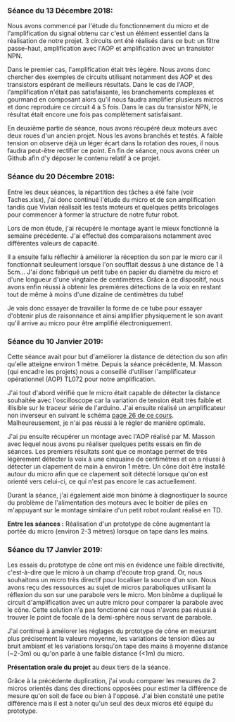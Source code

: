 ### Séance du 13 Décembre 2018:
Nous avons commencé par l'étude du fonctionnement du micro et de l'amplification du signal obtenu car c'est un élément essentiel dans la réalisation de notre projet. 3 circuits ont été réalisés dans ce but: un filtre passe-haut, amplification avec l'AOP et amplification avec un transistor NPN.

Dans le premier cas, l'amplification était très légère. Nous avons donc chercher des exemples de circuits utilisant notamment des AOP et des transistors espérant de meilleurs résultats. Dans le cas de l'AOP, l'amplification n'était pas satisfaisante, les branchements complexes et gourmand en composant alors qu'il nous faudra amplifier plusieurs micros et donc reproduire ce circuit 4 à 5 fois. Dans le cas du transistor NPN, le résultat était encore une fois pas complètement satisfaisant.

En deuxième partie de séance, nous avons récupéré deux moteurs avec deux roues d'un ancien projet. Nous les avons branchés et testés. A faible tension on observe déjà un léger écart dans la rotation des roues, il nous faudra peut-être rectifier ce point.
En fin de séance, nous avons créer un Github  afin d'y déposer le contenu relatif à ce projet.

### Séance du 20 Décembre 2018:

Entre les deux séances, la répartition des tâches a été faite (voir Taches.xlsx), j'ai donc continué l'étude du micro et de son amplification tandis que Vivian réalisait les tests moteurs et quelques petits bricolages pour commencer à former la structure de notre futur robot.

Lors de mon étude, j'ai récupéré le montage ayant le mieux fonctionné la semaine précédente. J'ai effectué des comparaisons notamment avec différentes valeurs de capacité.

Il a ensuite fallu réflechir à améliorer la réception du son par le micro car il fonctionnait seuleument lorsque l'on soufflait dessus à une distance de 1 à 5cm... J'ai donc fabriqué un petit tube en papier du diamètre du micro et d'une longueur d'une vingtaine de centimètres. Grâce à ce dispositif, nous avons enfin réussi à obtenir les premières détections de la voix en restant tout de même à moins d'une dizaine de centimètres du tube!

Je vais donc essayer de travailler la forme de ce tube pour essayer d'obtenir plus de raisonnance et ainsi amplifier physiquement le son avant qu'il arrive au micro pour être amplifié électroniquement.

### Séance du 10 Janvier 2019:

Cette séance avait pour but d'améliorer la distance de détection du son afin qu'elle atteigne environ 1 mètre. Depuis la séance précédente, M. Masson (qui encadre les projets) nous a conseillé d'utiliser l'amplificateur opérationnel (AOP) TL072 pour notre amplification.

J'ai tout d'abord vérifié que le micro était capable de détecter la distance souhaitée avec l'oscilloscope car la variation de tension était très faible et illisible sur le traceur série de l'arduino. J'ai ensuite réalisé un amplificateur non inverseur en suivant le schéma [page 26 de ce cours](http://users.polytech.unice.fr/~pmasson/Enseignement/AOP%20-%20Projection%20-%20MASSON.pdf). Malheureusement, je n'ai pas réussi à le régler de manière optimale.

J'ai pu ensuite récupérer un montage avec l'AOP réalisé par M. Masson avec lequel nous avons pu réaliser quelques petits essais en fin de séances. Les premiers résultats sont que ce montage permet de très légèrement détecter la voix à une cinquaine de centimètres et on a réussi à détecter un clapement de main à environ 1 mètre. Un cône doit être installé autour du micro afin que ce clapement soit détecté lorsque qu'on est orienté vers celui-ci, ce qui n'est pas encore le cas actuellement.

Durant la séance, j'ai également aidé mon binôme à diagnostiquer la source du problème de l'alimentation des moteurs avec le boitier de piles en m'appuyant sur le montage similaire d'un petit robot roulant réalisé en TD.

**Entre les séances :** Réalisation d'un prototype de cône augmentant la portée du micro (environ 2-3 mètres) lorsque on tape dans les mains.

### Séance du 17 Janvier 2019:

Les essais du prototype de cône ont mis en évidence une faible directivité, c'est-à-dire que le micro à un champ d'écoute trop grand. Or, nous souhaitons un micro très directif pour localiser la source d'un son. Nous avons reçu des ressources au sujet de micros paraboliques utilisant la réflexion du son sur une parabole vers le micro. Mon binôme a dupliqué le circuit d'amplification avec un autre micro pour comparer la parabole avec le cône. Cette solution n'a pas fonctionné car nous n'avons pas réussi à trouver le point de focale de la demi-sphère nous servant de parabole.

J'ai continué à améiorer les réglages du prototype de cône en mesurant plus précisement la valeure moyenne, les variations de tension dûes au bruit ambiant et les variations lorsqu'on tape des mains à moyenne distance (~2-3m) ou qu'on parle à une faible distance (<1m) du micro.

**Présentation orale du projet** au deux tiers de la séance.

Grâce à la précédente duplication, j'ai voulu comparer les mesures de 2 micros orientés dans des directions opposées pour estimer la différence de mesure qu'on soit de face ou bien à l'opposé. J'ai bien constaté une petite différence mais il est à noter qu'un seul des deux micros été équipé du prototype.
